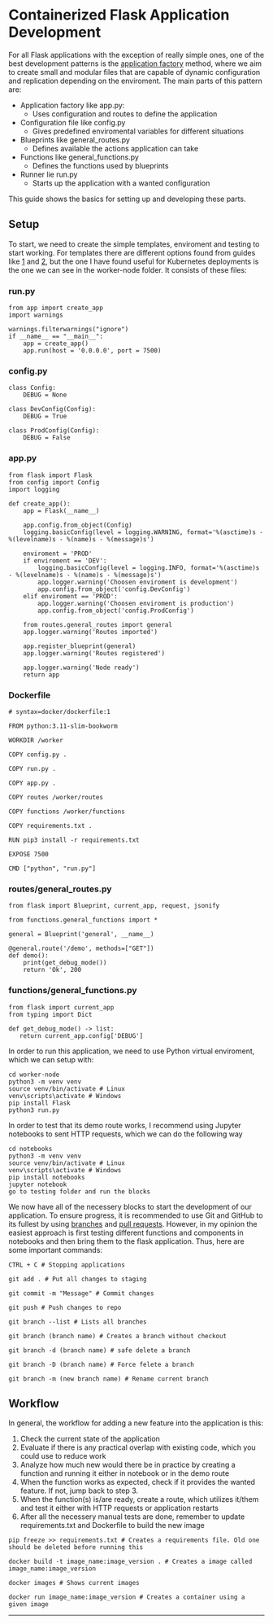 # Containerized Flask Application Development

For all Flask applications with the exception of really simple ones, one of the best development patterns is the [application factory](https://dev.to/bredmond1019/flask-application-factory-1j81) method, where we aim to create small and modular files that are capable of dynamic configuration and replication depending on the enviroment. The main parts of this pattern are:

- Application factory like app.py:
  - Uses configuration and routes to define the application 
- Configuration file like config.py
  - Gives predefined enviromental variables for different situations 
- Blueprints like general_routes.py
  - Defines available the actions application can take 
- Functions like general_functions.py
  - Defines the functions used by blueprints 
- Runner lie run.py
  - Starts up the application with a wanted configuration

This guide shows the basics for setting up and developing these parts.

## Setup 

To start, we need to create the simple templates, enviroment and testing to start working. For templates there are different options found from guides like [1](https://flask.palletsprojects.com/en/2.3.x/patterns/appfactories/) and [2](https://dev.to/bredmond1019/flask-application-factory-1j81), but the one I have found useful for Kubernetes deployments is the one we can see in the worker-node folder. It consists of these files:

### run.py
  
```
from app import create_app
import warnings

warnings.filterwarnings("ignore")
if __name__ == "__main__":
    app = create_app()
    app.run(host = '0.0.0.0', port = 7500)
```

### config.py

```
class Config:
    DEBUG = None
    
class DevConfig(Config):
    DEBUG = True

class ProdConfig(Config):
    DEBUG = False
```

### app.py

```
from flask import Flask
from config import Config
import logging

def create_app():
    app = Flask(__name__)

    app.config.from_object(Config)
    logging.basicConfig(level = logging.WARNING, format='%(asctime)s - %(levelname)s - %(name)s - %(message)s')
    
    enviroment = 'PROD'
    if enviroment == 'DEV':
        logging.basicConfig(level = logging.INFO, format='%(asctime)s - %(levelname)s - %(name)s - %(message)s')
        app.logger.warning('Choosen enviroment is development')
        app.config.from_object('config.DevConfig')
    elif enviroment == 'PROD':
        app.logger.warning('Choosen enviroment is production')
        app.config.from_object('config.ProdConfig')

    from routes.general_routes import general
    app.logger.warning('Routes imported')

    app.register_blueprint(general)
    app.logger.warning('Routes registered')
    
    app.logger.warning('Node ready')
    return app
```

### Dockerfile

```
# syntax=docker/dockerfile:1

FROM python:3.11-slim-bookworm

WORKDIR /worker

COPY config.py .

COPY run.py .

COPY app.py .

COPY routes /worker/routes

COPY functions /worker/functions

COPY requirements.txt .

RUN pip3 install -r requirements.txt

EXPOSE 7500

CMD ["python", "run.py"]
```

### routes/general_routes.py

```
from flask import Blueprint, current_app, request, jsonify

from functions.general_functions import *

general = Blueprint('general', __name__)

@general.route('/demo', methods=["GET"]) 
def demo():
    print(get_debug_mode())
    return 'Ok', 200

```

### functions/general_functions.py

```
from flask import current_app
from typing import Dict

def get_debug_mode() -> list:
   return current_app.config['DEBUG']
```

In order to run this application, we need to use Python virtual enviroment, which we can setup with:

```
cd worker-node
python3 -m venv venv
source venv/bin/activate # Linux
venv\scripts\activate # Windows
pip install Flask
python3 run.py
```

In order to test that its demo route works, I recommend using Jupyter notebooks to sent HTTP requests, which we can do the following way

```
cd notebooks
python3 -m venv venv
source venv/bin/activate # Linux
venv\scripts\activate # Windows
pip install notebooks
jupyter notebook
go to testing folder and run the blocks
```

We now have all of the necessery blocks to start the development of our application. To ensure progress, it is recommended to use Git and GitHub to its fullest by using [branches](https://www.atlassian.com/git/tutorials/using-branches) and [pull requests](https://docs.github.com/en/pull-requests/collaborating-with-pull-requests/proposing-changes-to-your-work-with-pull-requests/creating-a-pull-request). However, in my opinion the easiest approach is first testing different functions and components in notebooks and then bring them to the flask application. Thus, here are some important commands:

```
CTRL + C # Stopping applications

git add . # Put all changes to staging

git commit -m "Message" # Commit changes

git push # Push changes to repo

git branch --list # Lists all branches

git branch (branch name) # Creates a branch without checkout

git branch -d (branch name) # safe delete a branch

git branch -D (branch name) # Force felete a branch

git branch -m (new branch name) # Rename current branch
```

## Workflow

In general, the workflow for adding a new feature into the application is this:

1. Check the current state of the application
2. Evaluate if there is any practical overlap with existing code, which you could use to reduce work
3. Analyze how much new would there be in practice by creating a function and running it either in notebook or in the demo route
4. When the function works as expected, check if it provides the wanted feature. If not, jump back to step 3.
5. When the function(s) is/are ready, create a route, which utilizes it/them and test it either with HTTP requests or application restarts
6. After all the necessery manual tests are done, remember to update requirements.txt and Dockerfile to build the new image

```
pip freeze >> requirements.txt # Creates a requirements file. Old one should be deleted before running this

docker build -t image_name:image_version . # Creates a image called image_name:image_version

docker images # Shows current images

docker run image_name:image_version # Creates a container using a given image
```

---





